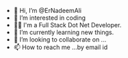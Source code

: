 - 👋 Hi, I’m @ErNadeemAli
- 👀 I’m interested in coding
- 🤷‍♂️ I'm a Full Stack Dot Net Developer.
- 🌱 I’m currently learning new things.
- 💞️ I’m looking to collaborate on ...
- 📫 How to reach me ...by email id

<!---
ErNadeemAli/ErNadeemAli is a ✨ special ✨ repository because its `README.md` (this file) appears on your GitHub profile.
You can click the Preview link to take a look at your changes.
--->
